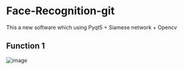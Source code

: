# Face-Recognition-git
This a new software which using Pyqt5 + Siamese network + Opencv
## Function 1
![image]()
